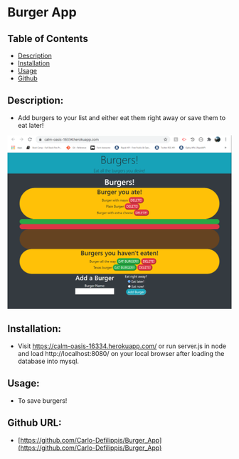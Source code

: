 
# Burger App

## Table of Contents
    
* [Description](#description)
* [Installation](#installation)
* [Usage](#usage)
* [Github](#github)

## <a name="description">Description:</a>
*    Add burgers to your list and either eat them right away or save them to eat later!

![burger app](./burger.PNG)

## <a name="installation">Installation:</a>
*    Visit https://calm-oasis-16334.herokuapp.com/ or run server.js in node and load http://localhost:8080/ on your local browser after loading the database into mysql.

## <a name="usage">Usage:</a>
*    To save burgers!

## <a name="github">Github URL:</a>
*    [https://github.com/Carlo-Defilippis/Burger_App](https://github.com/Carlo-Defilippis/Burger_App)
    